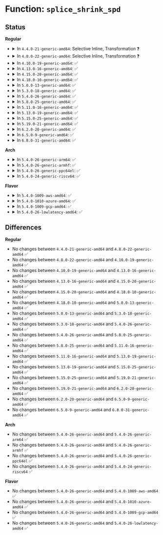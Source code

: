 # Function: <code>splice_shrink_spd</code>

## Status
<b>Regular</b>
<ul>
<li>
<details>
<summary>In <code>4.4.0-21-generic-amd64</code>: Selective Inline, Transformation ❓</summary>

```c
void splice_shrink_spd(struct splice_pipe_desc * spd)
```

```json
{
  "name": "splice_shrink_spd",
  "collision_type": "Unique Global",
  "inline_type": "Selective",
  "funcs": [
    {
      "addr": 18446744071581198176,
      "name": "splice_shrink_spd",
      "external": true,
      "loc": "fs/splice.c:294",
      "file": "fs/splice.c",
      "inline": "not declared, inlined",
      "caller_inline": [
        "fs/splice.c:__generic_file_splice_read",
        "fs/splice.c:default_file_splice_read",
        "fs/splice.c:vmsplice_to_pipe"
      ],
      "caller_func": [
        "kernel/trace/trace.c:tracing_buffers_splice_read",
        "kernel/trace/trace.c:tracing_splice_read_pipe",
        "mm/shmem.c:shmem_file_splice_read",
        "fs/splice.c:__generic_file_splice_read",
        "fs/splice.c:default_file_splice_read",
        "fs/splice.c:vmsplice_to_pipe"
      ]
    }
  ],
  "symbols": [
    {
      "addr": 18446744071581198176,
      "name": "splice_shrink_spd.part.13",
      "section": ".text",
      "bind": "STB_LOCAL",
      "size": 33
    },
    {
      "addr": 18446744071581201840,
      "name": "splice_shrink_spd",
      "section": ".text",
      "bind": "STB_GLOBAL",
      "size": 23
    }
  ]
}
```
</details>
</li>
<li>
<details>
<summary>In <code>4.8.0-22-generic-amd64</code>: Selective Inline, Transformation ❓</summary>

```c
void splice_shrink_spd(struct splice_pipe_desc * spd)
```

```json
{
  "name": "splice_shrink_spd",
  "collision_type": "Unique Global",
  "inline_type": "Selective",
  "funcs": [
    {
      "addr": 18446744071581366374,
      "name": "splice_shrink_spd",
      "external": true,
      "loc": "fs/splice.c:297",
      "file": "fs/splice.c",
      "inline": "not declared, inlined",
      "caller_inline": [
        "fs/splice.c:vmsplice_to_pipe",
        "fs/splice.c:default_file_splice_read",
        "fs/splice.c:__generic_file_splice_read"
      ],
      "caller_func": [
        "kernel/trace/trace.c:tracing_buffers_splice_read",
        "kernel/trace/trace.c:tracing_splice_read_pipe",
        "mm/shmem.c:shmem_file_splice_read",
        "fs/splice.c:vmsplice_to_pipe",
        "fs/splice.c:default_file_splice_read",
        "fs/splice.c:__generic_file_splice_read"
      ]
    }
  ],
  "symbols": [
    {
      "addr": 18446744071581361312,
      "name": "splice_shrink_spd.part.16",
      "section": ".text",
      "bind": "STB_LOCAL",
      "size": 33
    },
    {
      "addr": 18446744071581366512,
      "name": "splice_shrink_spd",
      "section": ".text",
      "bind": "STB_GLOBAL",
      "size": 23
    }
  ]
}
```
</details>
</li>
<li>
<details>
<summary>In <code>4.10.0-19-generic-amd64</code>: ✅</summary>

```c
void splice_shrink_spd(struct splice_pipe_desc * spd)
```

```json
{
  "name": "splice_shrink_spd",
  "collision_type": "Unique Global",
  "inline_type": "No",
  "funcs": [
    {
      "addr": 18446744071581444176,
      "name": "splice_shrink_spd",
      "external": true,
      "loc": "fs/splice.c:276",
      "file": "fs/splice.c",
      "inline": "seen, unknown",
      "caller_inline": [],
      "caller_func": [
        "kernel/trace/trace.c:tracing_buffers_splice_read",
        "kernel/trace/trace.c:tracing_splice_read_pipe"
      ]
    }
  ],
  "symbols": [
    {
      "addr": 18446744071581444176,
      "name": "splice_shrink_spd",
      "section": ".text",
      "bind": "STB_GLOBAL",
      "size": 40
    }
  ]
}
```
</details>
</li>
<li>
<details>
<summary>In <code>4.13.0-16-generic-amd64</code>: ✅</summary>

```c
void splice_shrink_spd(struct splice_pipe_desc * spd)
```

```json
{
  "name": "splice_shrink_spd",
  "collision_type": "Unique Global",
  "inline_type": "No",
  "funcs": [
    {
      "addr": 18446744071581498528,
      "name": "splice_shrink_spd",
      "external": true,
      "loc": "fs/splice.c:273",
      "file": "fs/splice.c",
      "inline": "seen, unknown",
      "caller_inline": [],
      "caller_func": [
        "kernel/trace/trace.c:tracing_buffers_splice_read",
        "kernel/trace/trace.c:tracing_splice_read_pipe"
      ]
    }
  ],
  "symbols": [
    {
      "addr": 18446744071581498528,
      "name": "splice_shrink_spd",
      "section": ".text",
      "bind": "STB_GLOBAL",
      "size": 41
    }
  ]
}
```
</details>
</li>
<li>
<details>
<summary>In <code>4.15.0-20-generic-amd64</code>: ✅</summary>

```c
void splice_shrink_spd(struct splice_pipe_desc * spd)
```

```json
{
  "name": "splice_shrink_spd",
  "collision_type": "Unique Global",
  "inline_type": "No",
  "funcs": [
    {
      "addr": 18446744071581640656,
      "name": "splice_shrink_spd",
      "external": true,
      "loc": "fs/splice.c:273",
      "file": "fs/splice.c",
      "inline": "seen, unknown",
      "caller_inline": [],
      "caller_func": [
        "kernel/trace/trace.c:tracing_buffers_splice_read",
        "kernel/trace/trace.c:tracing_splice_read_pipe"
      ]
    }
  ],
  "symbols": [
    {
      "addr": 18446744071581640656,
      "name": "splice_shrink_spd",
      "section": ".text",
      "bind": "STB_GLOBAL",
      "size": 41
    }
  ]
}
```
</details>
</li>
<li>
<details>
<summary>In <code>4.18.0-10-generic-amd64</code>: ✅</summary>

```c
void splice_shrink_spd(struct splice_pipe_desc * spd)
```

```json
{
  "name": "splice_shrink_spd",
  "collision_type": "Unique Global",
  "inline_type": "No",
  "funcs": [
    {
      "addr": 18446744071581802912,
      "name": "splice_shrink_spd",
      "external": true,
      "loc": "fs/splice.c:274",
      "file": "fs/splice.c",
      "inline": "seen, unknown",
      "caller_inline": [],
      "caller_func": [
        "kernel/trace/trace.c:tracing_buffers_splice_read",
        "kernel/trace/trace.c:tracing_splice_read_pipe"
      ]
    }
  ],
  "symbols": [
    {
      "addr": 18446744071581802912,
      "name": "splice_shrink_spd",
      "section": ".text",
      "bind": "STB_GLOBAL",
      "size": 40
    }
  ]
}
```
</details>
</li>
<li>
<details>
<summary>In <code>5.0.0-13-generic-amd64</code>: ✅</summary>

```c
void splice_shrink_spd(struct splice_pipe_desc * spd)
```

```json
{
  "name": "splice_shrink_spd",
  "collision_type": "Unique Global",
  "inline_type": "No",
  "funcs": [
    {
      "addr": 18446744071581889920,
      "name": "splice_shrink_spd",
      "external": true,
      "loc": "fs/splice.c:274",
      "file": "fs/splice.c",
      "inline": "seen, unknown",
      "caller_inline": [],
      "caller_func": [
        "kernel/trace/trace.c:tracing_buffers_splice_read",
        "kernel/trace/trace.c:tracing_splice_read_pipe"
      ]
    }
  ],
  "symbols": [
    {
      "addr": 18446744071581889920,
      "name": "splice_shrink_spd",
      "section": ".text",
      "bind": "STB_GLOBAL",
      "size": 40
    }
  ]
}
```
</details>
</li>
<li>
<details>
<summary>In <code>5.3.0-18-generic-amd64</code>: ✅</summary>

```c
void splice_shrink_spd(struct splice_pipe_desc * spd)
```

```json
{
  "name": "splice_shrink_spd",
  "collision_type": "Unique Global",
  "inline_type": "No",
  "funcs": [
    {
      "addr": 18446744071582015008,
      "name": "splice_shrink_spd",
      "external": true,
      "loc": "fs/splice.c:273",
      "file": "fs/splice.c",
      "inline": "seen, unknown",
      "caller_inline": [],
      "caller_func": [
        "kernel/trace/trace.c:tracing_buffers_splice_read",
        "kernel/trace/trace.c:tracing_splice_read_pipe"
      ]
    }
  ],
  "symbols": [
    {
      "addr": 18446744071582015008,
      "name": "splice_shrink_spd",
      "section": ".text",
      "bind": "STB_GLOBAL",
      "size": 40
    }
  ]
}
```
</details>
</li>
<li>
<details>
<summary>In <code>5.4.0-26-generic-amd64</code>: ✅</summary>

```c
void splice_shrink_spd(struct splice_pipe_desc * spd)
```

```json
{
  "name": "splice_shrink_spd",
  "collision_type": "Unique Global",
  "inline_type": "No",
  "funcs": [
    {
      "addr": 18446744071582092976,
      "name": "splice_shrink_spd",
      "external": true,
      "loc": "fs/splice.c:273",
      "file": "fs/splice.c",
      "inline": "seen, unknown",
      "caller_inline": [],
      "caller_func": [
        "kernel/trace/trace.c:tracing_buffers_splice_read",
        "kernel/trace/trace.c:tracing_splice_read_pipe"
      ]
    }
  ],
  "symbols": [
    {
      "addr": 18446744071582092976,
      "name": "splice_shrink_spd",
      "section": ".text",
      "bind": "STB_GLOBAL",
      "size": 40
    }
  ]
}
```
</details>
</li>
<li>
<details>
<summary>In <code>5.8.0-25-generic-amd64</code>: ✅</summary>

```c
void splice_shrink_spd(struct splice_pipe_desc * spd)
```

```json
{
  "name": "splice_shrink_spd",
  "collision_type": "Unique Global",
  "inline_type": "No",
  "funcs": [
    {
      "addr": 18446744071582327472,
      "name": "splice_shrink_spd",
      "external": true,
      "loc": "fs/splice.c:277",
      "file": "fs/splice.c",
      "inline": "seen, unknown",
      "caller_inline": [],
      "caller_func": [
        "kernel/trace/trace.c:tracing_buffers_splice_read",
        "kernel/trace/trace.c:tracing_splice_read_pipe"
      ]
    }
  ],
  "symbols": [
    {
      "addr": 18446744071582327472,
      "name": "splice_shrink_spd",
      "section": ".text",
      "bind": "STB_GLOBAL",
      "size": 43
    }
  ]
}
```
</details>
</li>
<li>
<details>
<summary>In <code>5.11.0-16-generic-amd64</code>: ✅</summary>

```c
void splice_shrink_spd(struct splice_pipe_desc * spd)
```

```json
{
  "name": "splice_shrink_spd",
  "collision_type": "Unique Global",
  "inline_type": "No",
  "funcs": [
    {
      "addr": 18446744071582378512,
      "name": "splice_shrink_spd",
      "external": true,
      "loc": "fs/splice.c:276",
      "file": "fs/splice.c",
      "inline": "seen, unknown",
      "caller_inline": [],
      "caller_func": [
        "kernel/trace/trace.c:tracing_buffers_splice_read",
        "kernel/trace/trace.c:tracing_splice_read_pipe"
      ]
    }
  ],
  "symbols": [
    {
      "addr": 18446744071582378512,
      "name": "splice_shrink_spd",
      "section": ".text",
      "bind": "STB_GLOBAL",
      "size": 43
    }
  ]
}
```
</details>
</li>
<li>
<details>
<summary>In <code>5.13.0-19-generic-amd64</code>: ✅</summary>

```c
void splice_shrink_spd(struct splice_pipe_desc * spd)
```

```json
{
  "name": "splice_shrink_spd",
  "collision_type": "Unique Global",
  "inline_type": "No",
  "funcs": [
    {
      "addr": 18446744071582405376,
      "name": "splice_shrink_spd",
      "external": true,
      "loc": "fs/splice.c:276",
      "file": "fs/splice.c",
      "inline": "seen, unknown",
      "caller_inline": [],
      "caller_func": [
        "kernel/trace/trace.c:tracing_buffers_splice_read",
        "kernel/trace/trace.c:tracing_splice_read_pipe"
      ]
    }
  ],
  "symbols": [
    {
      "addr": 18446744071582405376,
      "name": "splice_shrink_spd",
      "section": ".text",
      "bind": "STB_GLOBAL",
      "size": 43
    }
  ]
}
```
</details>
</li>
<li>
<details>
<summary>In <code>5.15.0-25-generic-amd64</code>: ✅</summary>

```c
void splice_shrink_spd(struct splice_pipe_desc * spd)
```

```json
{
  "name": "splice_shrink_spd",
  "collision_type": "Unique Global",
  "inline_type": "No",
  "funcs": [
    {
      "addr": 18446744071582727152,
      "name": "splice_shrink_spd",
      "external": true,
      "loc": "fs/splice.c:276",
      "file": "fs/splice.c",
      "inline": "seen, unknown",
      "caller_inline": [],
      "caller_func": [
        "kernel/trace/trace.c:tracing_buffers_splice_read",
        "kernel/trace/trace.c:tracing_splice_read_pipe"
      ]
    }
  ],
  "symbols": [
    {
      "addr": 18446744071582727152,
      "name": "splice_shrink_spd",
      "section": ".text",
      "bind": "STB_GLOBAL",
      "size": 43
    }
  ]
}
```
</details>
</li>
<li>
<details>
<summary>In <code>5.19.0-21-generic-amd64</code>: ✅</summary>

```c
void splice_shrink_spd(struct splice_pipe_desc * spd)
```

```json
{
  "name": "splice_shrink_spd",
  "collision_type": "Unique Global",
  "inline_type": "No",
  "funcs": [
    {
      "addr": 18446744071583272656,
      "name": "splice_shrink_spd",
      "external": true,
      "loc": "fs/splice.c:276",
      "file": "fs/splice.c",
      "inline": "seen, unknown",
      "caller_inline": [],
      "caller_func": [
        "kernel/trace/trace.c:tracing_buffers_splice_read",
        "kernel/trace/trace.c:tracing_splice_read_pipe"
      ]
    }
  ],
  "symbols": [
    {
      "addr": 18446744071583272656,
      "name": "splice_shrink_spd",
      "section": ".text",
      "bind": "STB_GLOBAL",
      "size": 55
    }
  ]
}
```
</details>
</li>
<li>
<details>
<summary>In <code>6.2.0-20-generic-amd64</code>: ✅</summary>

```c
void splice_shrink_spd(struct splice_pipe_desc * spd)
```

```json
{
  "name": "splice_shrink_spd",
  "collision_type": "Unique Global",
  "inline_type": "No",
  "funcs": [
    {
      "addr": 18446744071583854992,
      "name": "splice_shrink_spd",
      "external": true,
      "loc": "fs/splice.c:276",
      "file": "fs/splice.c",
      "inline": "seen, unknown",
      "caller_inline": [],
      "caller_func": [
        "kernel/trace/trace.c:tracing_buffers_splice_read",
        "kernel/trace/trace.c:tracing_splice_read_pipe"
      ]
    }
  ],
  "symbols": [
    {
      "addr": 18446744071583854992,
      "name": "splice_shrink_spd",
      "section": ".text",
      "bind": "STB_GLOBAL",
      "size": 55
    }
  ]
}
```
</details>
</li>
<li>
<details>
<summary>In <code>6.5.0-9-generic-amd64</code>: ✅</summary>

```c
void splice_shrink_spd(struct splice_pipe_desc * spd)
```

```json
{
  "name": "splice_shrink_spd",
  "collision_type": "Unique Global",
  "inline_type": "No",
  "funcs": [
    {
      "addr": 18446744071584074144,
      "name": "splice_shrink_spd",
      "external": true,
      "loc": "fs/splice.c:294",
      "file": "fs/splice.c",
      "inline": "seen, unknown",
      "caller_inline": [],
      "caller_func": [
        "kernel/trace/trace.c:tracing_buffers_splice_read",
        "kernel/trace/trace.c:tracing_splice_read_pipe"
      ]
    }
  ],
  "symbols": [
    {
      "addr": 18446744071584074144,
      "name": "splice_shrink_spd",
      "section": ".text",
      "bind": "STB_GLOBAL",
      "size": 55
    }
  ]
}
```
</details>
</li>
<li>
<details>
<summary>In <code>6.8.0-31-generic-amd64</code>: ✅</summary>

```c
void splice_shrink_spd(struct splice_pipe_desc * spd)
```

```json
{
  "name": "splice_shrink_spd",
  "collision_type": "Unique Global",
  "inline_type": "No",
  "funcs": [
    {
      "addr": 18446744071584290256,
      "name": "splice_shrink_spd",
      "external": true,
      "loc": "fs/splice.c:292",
      "file": "fs/splice.c",
      "inline": "seen, unknown",
      "caller_inline": [],
      "caller_func": [
        "kernel/trace/trace.c:tracing_buffers_splice_read",
        "kernel/trace/trace.c:tracing_splice_read_pipe"
      ]
    }
  ],
  "symbols": [
    {
      "addr": 18446744071584290256,
      "name": "splice_shrink_spd",
      "section": ".text",
      "bind": "STB_GLOBAL",
      "size": 55
    }
  ]
}
```
</details>
</li>
</ul>
<b>Arch</b>
<ul>
<li>
<details>
<summary>In <code>5.4.0-26-generic-arm64</code>: ✅</summary>

```c
void splice_shrink_spd(struct splice_pipe_desc * spd)
```

```json
{
  "name": "splice_shrink_spd",
  "collision_type": "Unique Global",
  "inline_type": "No",
  "funcs": [
    {
      "addr": 18446603336493628592,
      "name": "splice_shrink_spd",
      "external": true,
      "loc": "fs/splice.c:273",
      "file": "fs/splice.c",
      "inline": "seen, unknown",
      "caller_inline": [],
      "caller_func": [
        "kernel/trace/trace.c:tracing_buffers_splice_read",
        "kernel/trace/trace.c:tracing_splice_read_pipe"
      ]
    }
  ],
  "symbols": [
    {
      "addr": 18446603336493628592,
      "name": "splice_shrink_spd",
      "section": ".text",
      "bind": "STB_GLOBAL",
      "size": 64
    }
  ]
}
```
</details>
</li>
<li>
<details>
<summary>In <code>5.4.0-26-generic-armhf</code>: ✅</summary>

```c
void splice_shrink_spd(struct splice_pipe_desc * spd)
```

```json
{
  "name": "splice_shrink_spd",
  "collision_type": "Unique Global",
  "inline_type": "No",
  "funcs": [
    {
      "addr": 3227168008,
      "name": "splice_shrink_spd",
      "external": true,
      "loc": "fs/splice.c:273",
      "file": "fs/splice.c",
      "inline": "seen, unknown",
      "caller_inline": [],
      "caller_func": [
        "kernel/trace/trace.c:tracing_buffers_splice_read",
        "kernel/trace/trace.c:tracing_splice_read_pipe"
      ]
    }
  ],
  "symbols": [
    {
      "addr": 3227168008,
      "name": "splice_shrink_spd",
      "section": ".text",
      "bind": "STB_GLOBAL",
      "size": 56
    }
  ]
}
```
</details>
</li>
<li>
<details>
<summary>In <code>5.4.0-26-generic-ppc64el</code>: ✅</summary>

```c
void splice_shrink_spd(struct splice_pipe_desc * spd)
```

```json
{
  "name": "splice_shrink_spd",
  "collision_type": "Unique Global",
  "inline_type": "No",
  "funcs": [
    {
      "addr": 13835058055287218896,
      "name": "splice_shrink_spd",
      "external": true,
      "loc": "fs/splice.c:273",
      "file": "fs/splice.c",
      "inline": "seen, unknown",
      "caller_inline": [],
      "caller_func": [
        "kernel/trace/trace.c:tracing_buffers_splice_read",
        "kernel/trace/trace.c:tracing_splice_read_pipe"
      ]
    }
  ],
  "symbols": [
    {
      "addr": 13835058055287218896,
      "name": "splice_shrink_spd",
      "section": ".text",
      "bind": "STB_GLOBAL",
      "size": 92
    }
  ]
}
```
</details>
</li>
<li>
<details>
<summary>In <code>5.4.0-24-generic-riscv64</code>: ✅</summary>

```c
void splice_shrink_spd(struct splice_pipe_desc * spd)
```

```json
{
  "name": "splice_shrink_spd",
  "collision_type": "Unique Global",
  "inline_type": "No",
  "funcs": [
    {
      "addr": 18446743936273267992,
      "name": "splice_shrink_spd",
      "external": true,
      "loc": "fs/splice.c:273",
      "file": "fs/splice.c",
      "inline": "seen, unknown",
      "caller_inline": [],
      "caller_func": [
        "kernel/trace/trace.c:tracing_buffers_splice_read",
        "kernel/trace/trace.c:tracing_splice_read_pipe"
      ]
    }
  ],
  "symbols": [
    {
      "addr": 18446743936273267992,
      "name": "splice_shrink_spd",
      "section": ".text",
      "bind": "STB_GLOBAL",
      "size": 60
    }
  ]
}
```
</details>
</li>
</ul>
<b>Flavor</b>
<ul>
<li>
<details>
<summary>In <code>5.4.0-1009-aws-amd64</code>: ✅</summary>

```c
void splice_shrink_spd(struct splice_pipe_desc * spd)
```

```json
{
  "name": "splice_shrink_spd",
  "collision_type": "Unique Global",
  "inline_type": "No",
  "funcs": [
    {
      "addr": 18446744071582061712,
      "name": "splice_shrink_spd",
      "external": true,
      "loc": "fs/splice.c:273",
      "file": "fs/splice.c",
      "inline": "seen, unknown",
      "caller_inline": [],
      "caller_func": [
        "kernel/trace/trace.c:tracing_buffers_splice_read",
        "kernel/trace/trace.c:tracing_splice_read_pipe"
      ]
    }
  ],
  "symbols": [
    {
      "addr": 18446744071582061712,
      "name": "splice_shrink_spd",
      "section": ".text",
      "bind": "STB_GLOBAL",
      "size": 40
    }
  ]
}
```
</details>
</li>
<li>
<details>
<summary>In <code>5.4.0-1010-azure-amd64</code>: ✅</summary>

```c
void splice_shrink_spd(struct splice_pipe_desc * spd)
```

```json
{
  "name": "splice_shrink_spd",
  "collision_type": "Unique Global",
  "inline_type": "No",
  "funcs": [
    {
      "addr": 18446744071581999264,
      "name": "splice_shrink_spd",
      "external": true,
      "loc": "fs/splice.c:273",
      "file": "fs/splice.c",
      "inline": "seen, unknown",
      "caller_inline": [],
      "caller_func": [
        "kernel/trace/trace.c:tracing_buffers_splice_read",
        "kernel/trace/trace.c:tracing_splice_read_pipe"
      ]
    }
  ],
  "symbols": [
    {
      "addr": 18446744071581999264,
      "name": "splice_shrink_spd",
      "section": ".text",
      "bind": "STB_GLOBAL",
      "size": 40
    }
  ]
}
```
</details>
</li>
<li>
<details>
<summary>In <code>5.4.0-1009-gcp-amd64</code>: ✅</summary>

```c
void splice_shrink_spd(struct splice_pipe_desc * spd)
```

```json
{
  "name": "splice_shrink_spd",
  "collision_type": "Unique Global",
  "inline_type": "No",
  "funcs": [
    {
      "addr": 18446744071582052992,
      "name": "splice_shrink_spd",
      "external": true,
      "loc": "fs/splice.c:273",
      "file": "fs/splice.c",
      "inline": "seen, unknown",
      "caller_inline": [],
      "caller_func": [
        "kernel/trace/trace.c:tracing_buffers_splice_read",
        "kernel/trace/trace.c:tracing_splice_read_pipe"
      ]
    }
  ],
  "symbols": [
    {
      "addr": 18446744071582052992,
      "name": "splice_shrink_spd",
      "section": ".text",
      "bind": "STB_GLOBAL",
      "size": 40
    }
  ]
}
```
</details>
</li>
<li>
<details>
<summary>In <code>5.4.0-26-lowlatency-amd64</code>: ✅</summary>

```c
void splice_shrink_spd(struct splice_pipe_desc * spd)
```

```json
{
  "name": "splice_shrink_spd",
  "collision_type": "Unique Global",
  "inline_type": "No",
  "funcs": [
    {
      "addr": 18446744071582124672,
      "name": "splice_shrink_spd",
      "external": true,
      "loc": "fs/splice.c:273",
      "file": "fs/splice.c",
      "inline": "seen, unknown",
      "caller_inline": [],
      "caller_func": [
        "kernel/trace/trace.c:tracing_buffers_splice_read",
        "kernel/trace/trace.c:tracing_splice_read_pipe"
      ]
    }
  ],
  "symbols": [
    {
      "addr": 18446744071582124672,
      "name": "splice_shrink_spd",
      "section": ".text",
      "bind": "STB_GLOBAL",
      "size": 40
    }
  ]
}
```
</details>
</li>
</ul>

## Differences
<b>Regular</b>
<ul>
<li>
No changes between <code>4.4.0-21-generic-amd64</code> and <code>4.8.0-22-generic-amd64</code> ✅
</li>
<li>
No changes between <code>4.8.0-22-generic-amd64</code> and <code>4.10.0-19-generic-amd64</code> ✅
</li>
<li>
No changes between <code>4.10.0-19-generic-amd64</code> and <code>4.13.0-16-generic-amd64</code> ✅
</li>
<li>
No changes between <code>4.13.0-16-generic-amd64</code> and <code>4.15.0-20-generic-amd64</code> ✅
</li>
<li>
No changes between <code>4.15.0-20-generic-amd64</code> and <code>4.18.0-10-generic-amd64</code> ✅
</li>
<li>
No changes between <code>4.18.0-10-generic-amd64</code> and <code>5.0.0-13-generic-amd64</code> ✅
</li>
<li>
No changes between <code>5.0.0-13-generic-amd64</code> and <code>5.3.0-18-generic-amd64</code> ✅
</li>
<li>
No changes between <code>5.3.0-18-generic-amd64</code> and <code>5.4.0-26-generic-amd64</code> ✅
</li>
<li>
No changes between <code>5.4.0-26-generic-amd64</code> and <code>5.8.0-25-generic-amd64</code> ✅
</li>
<li>
No changes between <code>5.8.0-25-generic-amd64</code> and <code>5.11.0-16-generic-amd64</code> ✅
</li>
<li>
No changes between <code>5.11.0-16-generic-amd64</code> and <code>5.13.0-19-generic-amd64</code> ✅
</li>
<li>
No changes between <code>5.13.0-19-generic-amd64</code> and <code>5.15.0-25-generic-amd64</code> ✅
</li>
<li>
No changes between <code>5.15.0-25-generic-amd64</code> and <code>5.19.0-21-generic-amd64</code> ✅
</li>
<li>
No changes between <code>5.19.0-21-generic-amd64</code> and <code>6.2.0-20-generic-amd64</code> ✅
</li>
<li>
No changes between <code>6.2.0-20-generic-amd64</code> and <code>6.5.0-9-generic-amd64</code> ✅
</li>
<li>
No changes between <code>6.5.0-9-generic-amd64</code> and <code>6.8.0-31-generic-amd64</code> ✅
</li>
</ul>
<b>Arch</b>
<ul>
<li>
No changes between <code>5.4.0-26-generic-amd64</code> and <code>5.4.0-26-generic-arm64</code> ✅
</li>
<li>
No changes between <code>5.4.0-26-generic-amd64</code> and <code>5.4.0-26-generic-armhf</code> ✅
</li>
<li>
No changes between <code>5.4.0-26-generic-amd64</code> and <code>5.4.0-26-generic-ppc64el</code> ✅
</li>
<li>
No changes between <code>5.4.0-26-generic-amd64</code> and <code>5.4.0-24-generic-riscv64</code> ✅
</li>
</ul>
<b>Flavor</b>
<ul>
<li>
No changes between <code>5.4.0-26-generic-amd64</code> and <code>5.4.0-1009-aws-amd64</code> ✅
</li>
<li>
No changes between <code>5.4.0-26-generic-amd64</code> and <code>5.4.0-1010-azure-amd64</code> ✅
</li>
<li>
No changes between <code>5.4.0-26-generic-amd64</code> and <code>5.4.0-1009-gcp-amd64</code> ✅
</li>
<li>
No changes between <code>5.4.0-26-generic-amd64</code> and <code>5.4.0-26-lowlatency-amd64</code> ✅
</li>
</ul>
